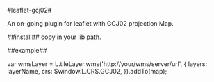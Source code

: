 #leaflet-gcj02#

An on-going plugin for leaflet with GCJ02 projection Map.

##install##
copy in your lib path.

##example##

 var wmsLayer = L.tileLayer.wms('http://your/wms/server/url', {
                  layers: layerName,
                  crs: $window.L.CRS.GCJ02,
                  }).addTo(map);